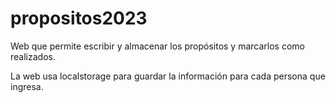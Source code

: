 # propositos2023
Web que permite escribir y almacenar los propósitos y marcarlos como realizados.

La web usa localstorage para guardar la información para cada persona que ingresa.
